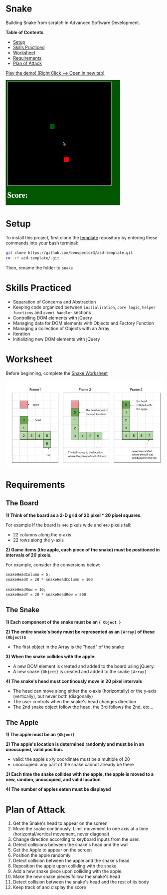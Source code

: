 # Snake
Building Snake from scratch in Advanced Software Development.  

**Table of Contents**
- [Setup](#setup)
- [Skills Practiced](#skills-practiced)
- [Worksheet](#worksheet)
- [Requirements](#requirements)
- [Plan of Attack](#plan-of-attack)

<a href="https://benspector3.github.io/projects/snake/index.html" target="_blank"> Play the demo! (Right Click --> Open in new tab) </a>

<img height=400 src="img/snake.gif">

# Setup

To install this project, first clone the [template](https://github.com/benspector3/asd-template/) repository by entering these commands into your bash terminal:

```bash
git clone https://github.com/benspector3/asd-template.git
rm -rf asd-template/.git
```

Then, rename the folder to `snake`

# Skills Practiced
- Separation of Concerns and Abstraction
- Keeping code organized between `initialization`, `core logic`, `helper functions` and `event handler` sections
- Controlling DOM elements with jQuery
- Managing data for DOM elements with Objects and Factory Function
- Managing a collection of Objects with an Array
- Iteration
- Initializing new DOM elements with jQuery

# Worksheet

Before beginning, complete the <a href="https://drive.google.com/open?id=1h9DBLktvwVCODaAn4vg5FKnbkbyYjLIMik5IMYMbhY0" target="_blank"> Snake Worksheet </a>

<img src="img/snake-visualization.jpg">

# Requirements

## The Board
**1) Think of the board as a 2-D grid of 20 pixel * 20 pixel squares.** 

For example If the board is `440` pixels wide and `440` pixels tall:
  - 22 columns along the x-axis
  - 22 rows along the y-axis
  
**2) Game items (the apple, each piece of the snake) must be positioned in intervals of 20 pixels.** 

For example, consider the conversions below:
```
snakeHeadColumn = 5;
snakeHeadX = 20 * snakeHeadColumn = 100

snakeHeadRow = 10;
snakeHeadY = 20 * snakeHeadRow = 200
```

## The Snake

**1) Each component of the snake must be an `{ Object }`**

**2) The entire snake's body must be represented as an `[Array]` of these `{Object}`s**
  - The first object in the Array is the "head" of the snake

**3) When the snake collides with the apple:**
  - A new DOM element is created and added to the board using jQuery.
  - A new snake `{Object}` is created and added to the snake `[Array]`
  
**4) The snake's head must continously move in 20 pixel intervals**
  - The head can move along either the x-axis (horizontally) or the y-axis (vertically), but never both (diagonally)
  - The user controls when the snake's head changes direction
  - The 2nd snake object follow the head, the 3rd follows the 2nd, etc… 

## The Apple
**1) The apple must be an `{Object}`**

**2) The apple's location is determined randomly and must be in an unoccupied, valid position.**
- valid: the apple's x/y coordinate must be a multiple of 20
- unoccupied: any part of the snake cannot already be there

**3) Each time the snake collides with the apple, the apple is moved to a new, random, unoccupied, and valid location**

**4) The number of apples eaten must be displayed**

# Plan of Attack
1. Get the Snake's head to appear on the screen
2. Move the snake continously. Limit movement to one axis at a time (horizontal/vertical movement, never diagonal)
3. Change direction according to keyboard inputs from the user.
4. Detect collisions between the snake's head and the wall
5. Get the Apple to appear on the screen
6. Position the apple randomly
7. Detect collision between the apple and the snake's head
8. Reposition the apple upon colliding with the snake.
9. Add a new snake piece upon colliding with the apple.
10. Make the new snake pieces follow the snake's head
11. Detect collision between the snake's head and the rest of its body
12. Keep track of and display the score

